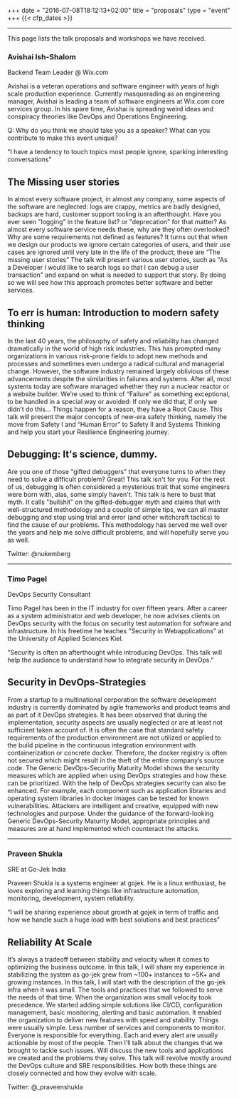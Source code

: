 +++
date = "2016-07-08T18:12:13+02:00"
title = "proposals"
type = "event"
+++
  {{< cfp_dates >}}

<hr>
This page lists the talk proposals and workshops we have received.

### Avishai Ish-Shalom

Backend Team Leader @ Wix.com

Avishai is a veteran operations and software engineer with years of high scale production experience. Currently masquerading as an engineering manager, Avishai is leading a team of software engineers at Wix.com core services group. In his spare time, Avishai is spreading weird ideas and conspiracy theories like DevOps and Operations Engineering.

Q: Why do you think we should take you as a speaker? What can you contribute to make this event unique?

“I have a tendency to touch topics most people ignore, sparking interesting conversations”

## The Missing user stories

In almost every software project, in almost any company, some aspects of the software are neglected: logs are crappy, metrics are badly designed, backups are hard, customer support tooling is an afterthought. Have you ever seen "logging" in the feature list? or "deprecation" for that matter? As almost every software service needs these, why are they often overlooked? Why are some requirements not defined as features? It turns out that when we design our products we ignore certain categories of users, and their use cases are ignored until very late in the life of the product; these are “The missing user stories” The talk will present various user stories, such as "As a Developer I would like to search logs so that I can debug a user transaction" and expand on what is needed to support that story. By doing so we will see how this approach promotes better software and better services.

## To err is human: Introduction to modern safety thinking

In the last 40 years, the philosophy of safety and reliability has changed dramatically in the world of high risk industries. This has prompted many organizations in various risk-prone fields to adopt new methods and processes and sometimes even undergo a radical cultural and managerial change. However, the software industry remained largely oblivious of these advancements despite the similarities in failures and systems. After all, most systems today are software managed whether they run a nuclear reactor or a website builder. We’re used to think of “Failure” as something exceptional, to be handled in a special way or avoided: If only we did that, If only we didn’t do this… Things happen for a reason, they have a Root Cause. This talk will present the major concepts of new-era safety thinking, namely the move from Safety I and “Human Error” to Safety II and Systems Thinking and help you start your Resilience Engineering journey.

## Debugging: It's science, dummy.

Are you one of those "gifted debuggers" that everyone turns to when they need to solve a difficult problem? Great! This talk isn't for you. For the rest of us, debugging is often considered a mysterious trait that some engineers were born with, alas, some simply haven't. This talk is here to bust that myth. It calls "bullshit" on the gifted-debugger myth and claims that with well-structured methodology and a couple of simple tips, we can all master debugging and stop using trial and error (and other witchcraft tactics) to find the cause of our problems. This methodology has served me well over the years and help me solve difficult problems, and will hopefully serve you as well.

Twitter: @nukemberg

<hr>

### Timo Pagel

DevOps Security Consultant

Timo Pagel has been in the IT industry for over fifteen years. After a career as a system administrator and web developer, he now advises clients on DevOps security with the focus on security test automation for software and infrastructure. In his freetime he teaches "Security in Webapplications" at the University of Applied Sciences Kiel.


“Security is often an afterthought while introducing DevOps. This talk will help the audiance to understand how to integrate security in DevOps.”

## Security in DevOps-Strategies

From a startup to a multinational corporation the software development industry is currently dominated by agile frameworks and product teams and as part of it DevOps strategies. It has been observed that during the implementation, security aspects are usually neglected or are at least not sufficient taken account of. It is often the case that standard safety requirements of the production environment are not utilized or applied to the build pipeline in the continuous integration environment with containerization or concrete docker. Therefore, the docker registry is often not secured which might result in the theft of the entire company’s source code.  The Generic DevOps-Securitiy Maturity Model shows the security measures which are applied when using DevOps strategies and how these can be prioritized. With the help of DevOps strategies security can also be enhanced. For example, each component such as application libraries and operating system libraries in docker images can be tested for known vulnerabilities. Attackers are intelligent and creative, equipped with new technologies and purpose. Under the guidance of the forward-looking Generic DevOps-Security Maturity Model, appropriate principles and measures are at hand implemented which counteract the attacks.

<hr>

### Praveen Shukla

SRE at Go-Jek India 

Praveen Shukla is a systems engineer at gojek. He is a linux enthusiast, he loves exploring and learning things like infrastructure automation, monitoring, development, system reliability. 

“I will be sharing experience about growth at gojek in term of traffic and how we handle such a huge load with best solutions and best practices”

## Reliability At Scale 

It’s always a tradeoff between stability and velocity when it comes to optimizing the business outcome. In this talk, I will share my experience in stabilizing the system as go-jek grew from ~100+ instances to ~5K+ and growing instances. In this talk, I will start with the description of the go-jek infra when it was small. The tools and practices that we followed to serve the needs of that time. When the organization was small velocity took precedence. We started adding simple solutions like CI/CD, configuration management, basic monitoring, alerting and basic automation. It enabled the organization to deliver new features with speed and stability. Things were usually simple. Less number of services and components to monitor. Everyone is responsible for everything. Each and every alert are usually actionable by most of the people. Then I’ll talk about the changes that we brought to tackle such issues. Will discuss the new tools and applications we created and the problems they solve. This talk will revolve mostly around the DevOps culture and SRE responsibilities. How both these things are closely connected and how they evolve with scale.

Twitter: @_praveenshukla



